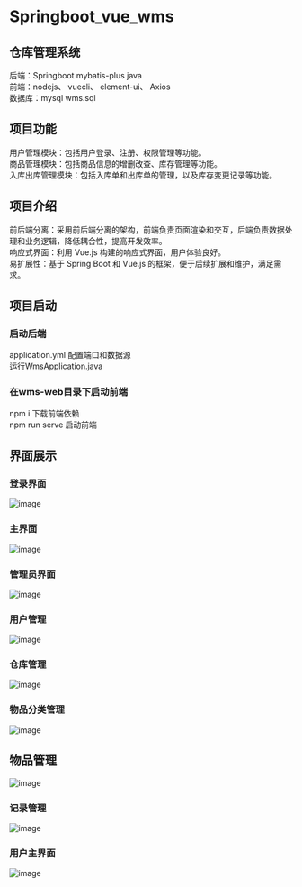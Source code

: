# Springboot_vue_wms 
## 仓库管理系统  

后端：Springboot mybatis-plus java  
前端：nodejs、 vuecli、 element-ui、 Axios  
数据库：mysql  wms.sql

## 项目功能  
用户管理模块：包括用户登录、注册、权限管理等功能。  
商品管理模块：包括商品信息的增删改查、库存管理等功能。  
入库出库管理模块：包括入库单和出库单的管理，以及库存变更记录等功能。  

## 项目介绍
前后端分离：采用前后端分离的架构，前端负责页面渲染和交互，后端负责数据处理和业务逻辑，降低耦合性，提高开发效率。  
响应式界面：利用 Vue.js 构建的响应式界面，用户体验良好。  
易扩展性：基于 Spring Boot 和 Vue.js 的框架，便于后续扩展和维护，满足需求。  

## 项目启动  
### 启动后端
application.yml        配置端⼝和数据源  
运行WmsApplication.java  

### 在wms-web目录下启动前端  

npm i 下载前端依赖  
npm run serve 启动前端  

## 界面展示  
### 登录界面
![image](https://github.com/digegk/Springboot_vue_wms/assets/102849992/956a7c26-45a8-4cfc-a47c-79d91a182f8c)

### 主界面
![image](https://github.com/digegk/Springboot_vue_wms/assets/102849992/c131ac4b-2800-4b06-b266-0ca52a7c1316)

### 管理员界面
![image](https://github.com/digegk/Springboot_vue_wms/assets/102849992/0ff0024d-e62c-4c7a-8562-5e0e19ea4b75)

### 用户管理
![image](https://github.com/digegk/Springboot_vue_wms/assets/102849992/44296d94-08c7-4df5-84ed-be25f27193f0)

### 仓库管理
![image](https://github.com/digegk/Springboot_vue_wms/assets/102849992/7f39f604-eabe-4adb-b578-2979da18553e)


### 物品分类管理
![image](https://github.com/digegk/Springboot_vue_wms/assets/102849992/e758302d-a14f-47ce-add1-62b94ba7f8af)

## 物品管理
![image](https://github.com/digegk/Springboot_vue_wms/assets/102849992/7ffe3c07-5969-44fa-adf4-21294ed20793)

### 记录管理
![image](https://github.com/digegk/Springboot_vue_wms/assets/102849992/ae9fd38c-89fd-4c52-8913-8fd5226e628f)

### 用户主界面
![image](https://github.com/digegk/Springboot_vue_wms/assets/102849992/8915ab9c-fdeb-4375-8074-b971122730a9)



